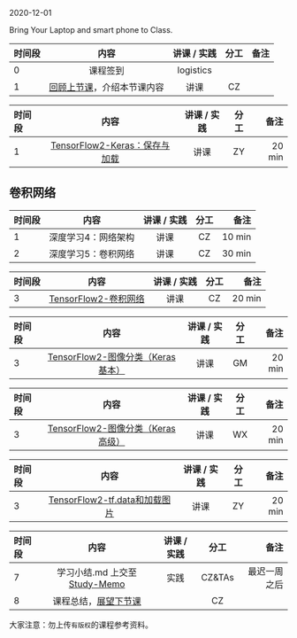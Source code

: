 2020-12-01

Bring Your Laptop and smart phone  to Class. 

| 时间段 |  内容    | 讲课 / 实践     |  分工  |  备注       |
| :---   |   :----:    |   :----:    |    :----:    | ---: |
|   0    |  课程签到     |  logistics   |          |        |
|   1    |  [回顾上节课](../WW3/)，介绍本节课内容     |  讲课    |     CZ     |       |

|时间段 |  内容    | 讲课 / 实践     |  分工  |  备注       |
| :--- |   :----:    |   :----:    |    :----:    | ---: |
|   1  | [TensorFlow2-Keras：保存与加载](../../../DeepLearning/TensorFlow2-Keras-basic.md)   | 讲课 |  ZY   |  20 min   |

## 卷积网络

| 时间段 |                            内容                           | 讲课 / 实践 | 分工  | 备注 |
| :----- | :------------------: | :---------: | :---: | -----------: |
|   1    | 深度学习4：网络架构   |    讲课     |  CZ   |   10 min     |
|   2    | 深度学习5：卷积网络   |    讲课     |  CZ   |   30 min     |

|时间段 |    内容    |   讲课 / 实践     |    分工  |  备注       |
| :---  |   :---------------:    |   :----------:    |    :----:    | ---: |
|   3   | [TensorFlow2-卷积网络](../../../DeepLearning/TensorFlow2-cnn-basic.md)   | 讲课 |  CZ   |  20 min   |


|时间段 |  内容    | 讲课 / 实践     |  分工  |  备注       |
| :---  |   :----:    |   :----:    |    :----:    | ---: |
|   3   | [TensorFlow2-图像分类（Keras基本）](../../../DeepLearning/TensorFlow2-cnn-basic.md)   | 讲课 |  GM   |  20 min   |


|时间段 |  内容    | 讲课 / 实践     |  分工  |  备注       |
| :---  |   :----:    |   :----:    |    :----:    | ---: |
|   3   | [TensorFlow2-图像分类（Keras高级）](../../../DeepLearning/TensorFlow2-cnn-basic.md)   | 讲课 |  WX   |  20 min   |

|时间段 |  内容    | 讲课 / 实践     |  分工  |  备注       |
| :---  |   :----:    |   :----:    |    :----:    | ---: |
|   3   | [TensorFlow2-tf.data和加载图片](../../../DeepLearning/TensorFlow2-basic.md)   | 讲课 |  ZY   |  20 min   |


|时间段  |  内容    | 讲课 / 实践     |  分工  |  备注       |
| :---  |   :----:    |   :----:    |    :----:    | ---: |
|   7   | 学习小结.md 上交至[Study-Memo](../../Study-Memo)   |  实践    |     CZ&TAs     |   最迟一周之后     |
|   8   | 课程总结，[展望下节课](../WW5/WW5-Plan.md)  |     |  CZ |   |


大家注意：勿上传``有版权``的课程参考资料。
